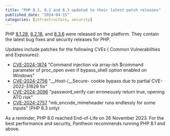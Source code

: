 ```yaml
---
title: "PHP 8.1, 8.2 and 8.3 updated to their latest patch releases"
published_date: "2024-04-15"
categories: [infrastructure, security]
---
```

PHP [8.1.28](https://www.php.net/ChangeLog-8.php#PHP_8_1), [8.2.18](https://www.php.net/ChangeLog-8.php#PHP_8_2), and [8.3.6](https://www.php.net/ChangeLog-8.php#PHP_8_3) were released on the platform. They contain the latest bug fixes and security releases for PHP.

Updates include patches for the following CVEs (
Common Vulnerabilities and Exposures):

* [CVE-2024-1874](https://github.com/php/php-src/security/advisories/GHSA-pc52-254m-w9w7) "Command injection via array-ish $command parameter of proc_open even if bypass_shell option enabled on Windows"
* [CVE-2024-2756](https://github.com/php/php-src/security/advisories/GHSA-wpj3-hf5j-x4v4) "__Host-/__Secure- cookie bypass due to partial CVE-2022-31629 fix"
* [CVE-2024-3096](https://github.com/php/php-src/security/advisories/GHSA-h746-cjrr-wfmr) "password_verify can erroneously return true, opening ATO risk"
* [CVE-2024-2757](https://github.com/php/php-src/security/advisories/GHSA-fjp9-9hwx-59fq) "mb_encode_mimeheader runs endlessly for some inputs" (PHP 8.3 only)

As a reminder, PHP 8.0 reached End-of-Life on 26 November 2023. For the best performance and security, Pantheon recommends running PHP 8.1 and above.